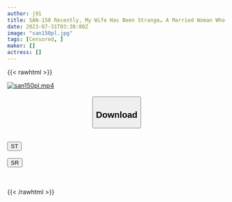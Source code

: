 ```yaml
---
author: j91
title: SAN-150 Recently, My Wife Has Been Strange… A Married Woman Who Was Addicted To A Cheating Cock With A Light Feeling Loses Something Important At The Same Time / Hibiki Otsuki
date: 2023-07-31T03:30:00Z
image: "san150pl.jpg"
tags: [Censored, ]
maker: []
actress: []
---
```



{{< rawhtml >}}

<div class="video" data-videoid="Q1RRQaVR3dU06L4">
    <a href="javascript:;">
        <img src="https://my.j91.asia/posts/san150pl/san150pl.jpg" width="WIDTH" height="HEIGHT" alt="san150pl.mp4" loading="lazy">
    </a>
</div>

<script type="text/javascript" src="https://j91.asia/asset/on-demand-st.js"></script>

<br>
  <link rel="stylesheet" href="https://j91.asia/asset/bs5.css">
  
  <center>
  <button class="btn btn-primary" type="button" data-bs-toggle="collapse" data-bs-target=".multi-collapse" aria-expanded="false" aria-controls="multiCollapseExample1 multiCollapseExample2"><h2>Download</h2></button></center>
</p>
<div class="row">
  <div class="col">
    <div class="collapse multi-collapse" id="multiCollapseExample1">
      <div class="card card-body">
	      	      <br>
<div class="buttons">  
<a href="https://streamtape.to/v/Q1RRQaVR3dU06L4"><button class="btn-hover color-3"><i class="fa fa-download"></i> ST</button></a></div>
    </div>
  </div>
</div>
  <div class="col">
    <div class="collapse multi-collapse" id="multiCollapseExample2">
      <div class="card card-body">
	      <br>
<div class="buttons">
    <a href="https://streamruby.com/kelqtypcqq7x.html"><button class="btn-hover color-9"><i class="fa fa-download"></i> SR</button></a></div>
<br><br>
      </div>
    </div>
  </div>
</div>

{{< /rawhtml >}}